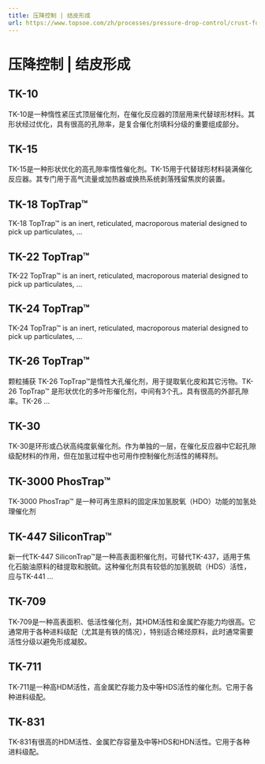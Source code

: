 ```yaml
---
title: 压降控制 | 结皮形成
url: https://www.topsoe.com/zh/processes/pressure-drop-control/crust-formation
---
```


# 压降控制 | 结皮形成

## TK-10

TK-10是一种惰性紧压式顶层催化剂，在催化反应器的顶层用来代替球形材料。其形状经过优化，具有很高的孔隙率，是复合催化剂填料分级的重要组成部分。

## TK-15

TK-15是一种形状优化的高孔隙率惰性催化剂。TK-15用于代替球形材料装满催化反应器。其专门用于高气流量或加热器或换热系统剥落残留焦炭的装置。

## TK-18 TopTrap™

TK-18 TopTrap™ is an inert, reticulated, macroporous material designed to pick up particulates, ...

## TK-22 TopTrap™

TK-22 TopTrap™ is an inert, reticulated, macroporous material designed to pick up particulates, ...

## TK-24 TopTrap™

TK-24 TopTrap™ is an inert, reticulated, macroporous material designed to pick up particulates, ...

## TK-26 TopTrap™

颗粒捕获 TK-26 TopTrap™是惰性大孔催化剂，用于提取氧化皮和其它污物。TK-26 TopTrap™ 是形状优化的多叶形催化剂，中间有3个孔，具有很高的外部孔隙率。TK-26 ...

## TK-30

TK-30是环形或凸状高纯度氨催化剂。作为单独的一层，在催化反应器中它起孔隙级配材料的作用，但在加氢过程中也可用作控制催化剂活性的稀释剂。

## TK-3000 PhosTrap™

TK-3000 PhosTrap™ 是一种可再生原料的固定床加氢脱氧（HDO）功能的加氢处理催化剂

## TK-447 SiliconTrap™

新一代TK-447 SiliconTrap™是一种高表面积催化剂，可替代TK-437，适用于焦化石脑油原料的硅提取和脱硫。这种催化剂具有较低的加氢脱硫（HDS）活性，应与TK-441 ...

## TK-709

TK-709是一种高表面积、低活性催化剂，其HDM活性和金属贮存能力均很高。它通常用于各种进料级配（尤其是有铁的情况），特别适合稀烃原料，此时通常需要活性分级以避免形成凝胶。

## TK-711

TK-711是一种高HDM活性，高金属贮存能力及中等HDS活性的催化剂。它用于各种进料级配。

## TK-831

TK-831有很高的HDM活性、金属贮存容量及中等HDS和HDN活性。它用于各种进料级配。